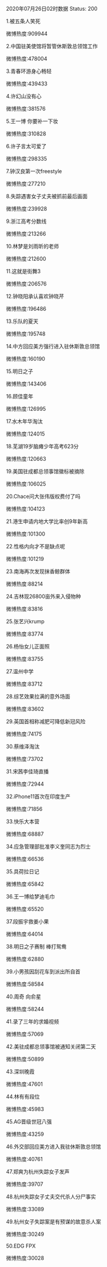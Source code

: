 2020年07月26日02时数据
Status: 200

1.被五条人笑死

微博热度:909944

2.中国驻美使馆将暂管休斯敦总领馆工作

微博热度:478004

3.青春环游身心畅轻

微博热度:439433

4.许幻山没有心

微博热度:381576

5.王一博 你要补一下妆

微博热度:310828

6.许子言太可爱了

微博热度:298335

7.钟汉良第一次freestyle

微博热度:277210

8.失踪遇害女子丈夫被抓前最后画面

微博热度:239928

9.浙江高考分数线

微博热度:213266

10.林梦是刘雨昕的老师

微博热度:212600

11.这就是街舞3

微博热度:206576

12.钟晓阳承认喜欢钟晓芹

微博热度:196486

13.乐队的夏天

微博热度:195748

14.中方回应美方强行进入驻休斯敦总领馆

微博热度:160190

15.明日之子

微博热度:143406

16.顾佳童年

微博热度:126995

17.水木年华淘汰

微博热度:124015

18.芜湖19岁脑瘫少年高考623分

微博热度:120663

19.美国驻成都总领事馆徽标被摘除

微博热度:106025

20.Chace问大张伟版权费付了吗

微博热度:104123

21.港生申请内地大学比率创9年新高

微博热度:101300

22.性格内向才不是缺点呢

微博热度:101219

23.南海再次发现抹香鲸群体

微博热度:88214

24.吉林现26800亩外来入侵物种

微博热度:83816

25.张艺兴krump

微博热度:83774

26.杨怡女儿正面照

微博热度:83755

27.温州中学

微博热度:83712

28.综艺效果拉满的意外场面

微博热度:83602

29.英国首相称减肥可降低新冠风险

微博热度:74175

30.蔡维泽淘汰

微博热度:73702

31.宋茜李佳琦直播

微博热度:72944

32.iPhone11首次在印度生产

微博热度:71856

33.快乐大本营

微博热度:68887

34.应急管理部批准李义奎同志为烈士

微博热度:66536

35.具荷拉日记

微博热度:65842

36.王一博给梦迪毛巾

微博热度:65520

37.段振宇救姜小果

微博热度:64014

38.明日之子赛制 棒打鸳鸯

微博热度:62880

39.小男孩因刮花车到派出所自首

微博热度:58584

40.周奇 向俞星

微博热度:58244

41.录了三年的求婚视频

微博热度:57069

42.美驻成都总领事馆被通知关闭第二天

微博热度:50899

43.深圳晚霞

微博热度:47601

44.林有有段位

微博热度:45983

45.AG晋级世冠八强

微博热度:43259

46.外交部回应美方进入我驻休斯敦总领馆

微博热度:40761

47.郑爽为杭州失踪女子发声

微博热度:39707

48.杭州失踪女子丈夫交代杀人分尸事实

微博热度:33089

49.杭州女子失踪案是有预谋的故意杀人案

微博热度:30249

50.EDG FPX

微博热度:30028

